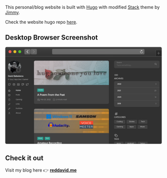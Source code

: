 This personal/blog website is built with [Hugo](http://gohugo.io) with modified [Stack](https://github.com/CaiJimmy/hugo-theme-stack) theme by [Jimmy](https://jimmycai.com/).

Check the website hugo repo [here](https://github.com/reddvid/my-hugo-site).

## Desktop Browser Screenshot

![Desktop Browser Screenshot](images/reddavid-browser-frame.png)

## Check it out

Visit my blog here 👉 **[reddavid.me](https://reddavid.me)**
